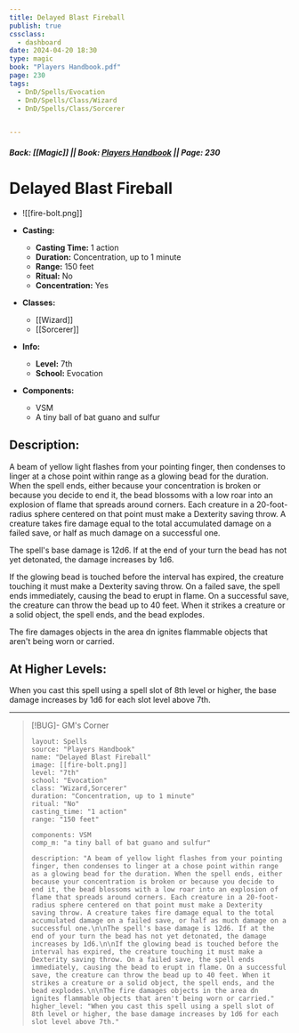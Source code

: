```yaml
---
title: Delayed Blast Fireball
publish: true
cssclass:
  - dashboard
date: 2024-04-20 18:30
type: magic
book: "Players Handbook.pdf"
page: 230
tags:
  - DnD/Spells/Evocation
  - DnD/Spells/Class/Wizard
  - DnD/Spells/Class/Sorcerer


---
```


##### Back: [[Magic]] || Book: [Players Handbook](https://drive.google.com/drive/folders/1O5bhpYizcIT5xxAoLOuzCRht_PVS7VSG?usp=sharing) || Page: 230

# Delayed Blast Fireball
- ![[fire-bolt.png]]
- **Casting:**
    - **Casting Time:** 1 action
    - **Duration:** Concentration, up to 1 minute
    - **Range:** 150 feet
    - **Ritual:** No
    - **Concentration:** Yes
- **Classes:**
    - [[Wizard]]
    - [[Sorcerer]]

- **Info:**
    - **Level:** 7th
    - **School:** Evocation
- **Components:**
    - VSM
    - A tiny ball of bat guano and sulfur

## Description:
A beam of yellow light flashes from your pointing finger, then condenses to linger at a chose point within range as a glowing bead for the duration. When the spell ends, either because your concentration is broken or because you decide to end it, the bead blossoms with a low roar into an explosion of flame that spreads around corners. Each creature in a 20-foot-radius sphere centered on that point must make a Dexterity saving throw. A creature takes fire damage equal to the total accumulated damage on a failed save, or half as much damage on a successful one.

The spell's base damage is 12d6. If at the end of your turn the bead has not yet detonated, the damage increases by 1d6.

If the glowing bead is touched before the interval has expired, the creature touching it must make a Dexterity saving throw. On a failed save, the spell ends immediately, causing the bead to erupt in flame. On a successful save, the creature can throw the bead up to 40 feet. When it strikes a creature or a solid object, the spell ends, and the bead explodes.

The fire damages objects in the area dn ignites flammable objects that aren't being worn or carried.

## At Higher Levels:
When you cast this spell using a spell slot of 8th level or higher, the base damage increases by 1d6 for each slot level above 7th.

---

> [!BUG]- GM's Corner
>
> ```statblock
> layout: Spells
> source: "Players Handbook"
> name: "Delayed Blast Fireball"
> image: [[fire-bolt.png]]
> level: "7th"
> school: "Evocation"
> class: "Wizard,Sorcerer"
> duration: "Concentration, up to 1 minute"
> ritual: "No"
> casting_time: "1 action"
> range: "150 feet"
>
> components: VSM
> comp_m: "a tiny ball of bat guano and sulfur"
>
> description: "A beam of yellow light flashes from your pointing finger, then condenses to linger at a chose point within range as a glowing bead for the duration. When the spell ends, either because your concentration is broken or because you decide to end it, the bead blossoms with a low roar into an explosion of flame that spreads around corners. Each creature in a 20-foot-radius sphere centered on that point must make a Dexterity saving throw. A creature takes fire damage equal to the total accumulated damage on a failed save, or half as much damage on a successful one.\n\nThe spell's base damage is 12d6. If at the end of your turn the bead has not yet detonated, the damage increases by 1d6.\n\nIf the glowing bead is touched before the interval has expired, the creature touching it must make a Dexterity saving throw. On a failed save, the spell ends immediately, causing the bead to erupt in flame. On a successful save, the creature can throw the bead up to 40 feet. When it strikes a creature or a solid object, the spell ends, and the bead explodes.\n\nThe fire damages objects in the area dn ignites flammable objects that aren't being worn or carried."
> higher_level: "When you cast this spell using a spell slot of 8th level or higher, the base damage increases by 1d6 for each slot level above 7th."
> ```
